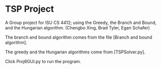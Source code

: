 # TSP Project

A Group project for ISU CS 4412; using the Greedy, the Branch and Bound, and the Hungarian algorithm. (Chengbo Xing, Brad Tyler, Egan Schafer)

The branch and bound algorithm comes from the file [Branch and bound algorithm].

The greedy and the Hungarian algorithms come from [TSPSolver.py].

Click Proj6GUI.py to run the program.
